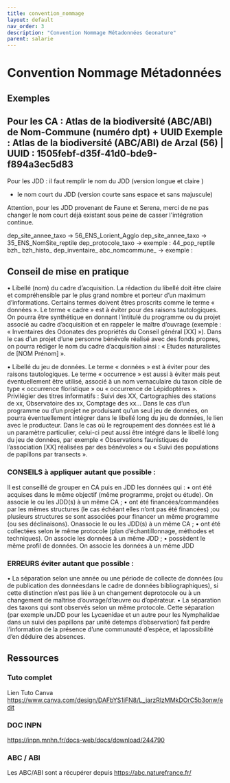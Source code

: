 ```yaml
---
title: convention_nommage
layout: default
nav_order: 3
description: "Convention Nommage Métadonnées Geonature"
parent: salarie
---
```

# Convention Nommage Métadonnées 

## Exemples

Pour les CA :
Atlas de la biodiversité (ABC/ABI) de Nom-Commune (numéro dpt) + UUID
Exemple : Atlas de la biodiversité (ABC/ABI) de Arzal (56) | UUID : 1505febf-d35f-41d0-bde9-f894a3ec5d83 
-----
Pour les JDD :
il faut remplir le nom du JDD (version longue et claire )
+ le nom court du JDD (version courte sans espace et sans majuscule)
 
Attention, pour les JDD provenant de Faune et Serena, 
merci de ne pas changer le nom court déjà existant sous peine de casser l'intégration continue.


dep_site_annee_taxo → 56_ENS_Lorient_Agglo
dep_site_annee_taxo → 35_ENS_NomSite_reptile
dep_protocole_taxo → exemple : 44_pop_reptile
bzh_
bzh_histo_
dep_inventaire_
abc_nomcommune_ → exemple : 


## Conseil de mise en pratique

• Libellé (nom) du cadre d’acquisition.
La rédaction du libellé doit être claire et compréhensible par le plus grand nombre et porteur d’un maximum d’informations. Certains termes doivent êtres proscrits comme le terme « données ». Le terme « cadre » est à éviter pour des raisons tautologiques. On pourra être synthétique en donnant l’intitulé du programme ou du projet associé au cadre d’acquisition et en rappeler le maître d’ouvrage (exemple : « Inventaires des Odonates des propriétés du Conseil général [XX] »). Dans le cas d’un projet d’une personne bénévole réalisé avec des fonds propres, on pourra rédiger le nom du cadre d’acquisition ainsi : « Etudes naturalistes de [NOM Prénom] ».

• Libellé du jeu de données.
Le terme « données » est à éviter pour des raisons tautologiques. Le terme « occurrence » est aussi à éviter mais peut éventuellement être utilisé, associé à un nom vernaculaire du taxon cible de type « occurrence floristique » ou « occurrence de Lépidoptères ». Privilégier des titres informatifs : Suivi des XX, Cartographies des stations de xx, Observatoire des xx, Comptage des xx… Dans le cas d’un programme ou d’un projet ne produisant qu’un seul jeu de données, on pourra éventuellement intégrer dans le libellé long du jeu de données, le lien avec le producteur. Dans le cas où le regroupement des données est lié à un paramètre particulier, celui-ci peut aussi être intégré dans le libellé long du jeu de données, par exemple « Observations faunistiques de l’association [XX] réalisées par des bénévoles » ou « Suivi des populations de papillons par transects ».

### CONSEILS à appliquer autant que possible :
Il est conseillé de grouper en CA puis en JDD les données qui :
• ont été acquises dans le même objectif (même programme, projet ou étude). On associe le ou les JDD(s) à un même CA ;
• ont été financées/commandées par les mêmes structures (le cas échéant elles n’ont pas été financées) ;ou plusieurs structures se sont associées pour financer un même programme (ou ses déclinaisons). Onassocie le ou les JDD(s) à un même CA ;
• ont été collectées selon le même protocole (plan d’échantillonnage, méthodes et techniques). On associe les données à un même JDD ;
• possèdent le même profil de données. On associe les données à un même JDD

### ERREURS  éviter autant que possible :
• La séparation selon une année ou une période de collecte de données (ou de publication des donnéesdans le cadre de données bibliographiques), si cette distinction n’est pas liée à un changement deprotocole ou à un changement de maîtrise d’ouvrage/d’œuvre ou d’opérateur.
• La séparation des taxons qui sont observés selon un même protocole. Cette séparation (par exemple unJDD pour les Lycaenidae et un autre pour les Nymphalidae dans un suivi des papillons par unité detemps d’observation) fait perdre l’information de la présence d’une communauté d’espèce, et lapossibilité d’en déduire des absences.


## Ressources

### Tuto complet
Lien Tuto Canva
https://www.canva.com/design/DAFbYS1iFN8/L_jarzRlzMMkDOrC5b3onw/edit

### DOC INPN
https://inpn.mnhn.fr/docs-web/docs/download/244790

### ABC / ABI
Les ABC/ABI sont a récupérer depuis https://abc.naturefrance.fr/


